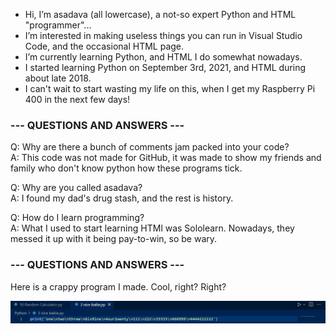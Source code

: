 - Hi, I’m asadava (all lowercase), a not-so expert Python and HTML "programmer"...
- I’m interested in making useless things you can run in Visual Studio Code, and the occasional HTML page.
- I’m currently learning Python, and HTML I do somewhat nowadays.
- I started learning Python on September 3rd, 2021, and HTML during about late 2018.
- I can't wait to start wasting my life on this, when I get my Raspberry Pi 400 in the next few days!

### --- QUESTIONS AND ANSWERS ---
Q: Why are there a bunch of comments jam packed into your code?<br/>
A: This code was not made for GitHub, it was made to show my friends and family who don't know python how these programs tick.

Q: Why are you called asadava?<br/>
A: I found my dad's drug stash, and the rest is history.

Q: How do I learn programming?<br/>
A: What I used to start learning HTMl was Sololearn. Nowadays, they messed it up with it being pay-to-win, so be wary.
### --- QUESTIONS AND ANSWERS ---


Here is a crappy program I made. Cool, right? Right?

![A CRAPPY PROGRAM OF MINE](https://github.com/asadava/asadava/blob/main/imgs/boredom.jpg)

<!---
If you see this, hide the body. Please.
--->
